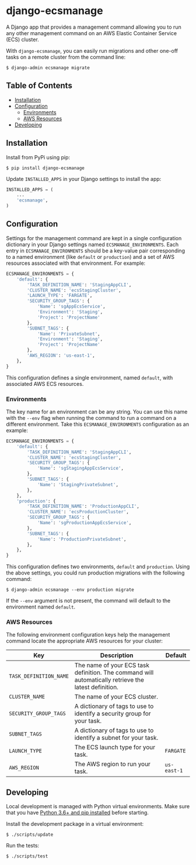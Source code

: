 # django-ecsmanage

A Django app that provides a management command allowing you to run any
other management command on an AWS Elastic Container Service
(ECS) cluster.

With `django-ecsmanage`, you can easily run migrations and other one-off tasks
on a remote cluster from the command line:

```
$ django-admin ecsmanage migrate
```

## Table of Contents

- [Installation](#installation)
- [Configuration](#configuration)
  - [Environments](#environments)
  - [AWS Resources](#aws-resources)
- [Developing](#developing)

## Installation

Install from PyPi using pip:

```
$ pip install django-ecsmanage
```

Update `INSTALLED_APPS` in your Django settings to install the app:

```python
INSTALLED_APPS = (
    ...
    'ecsmanage',
)
```

## Configuration 

Settings for the management command are kept in a single configuration
dictionary in your Django settings named `ECSMANAGE_ENVIRONMENTS`. Each entry in
`ECSMANAGE_ENVIRONMENTS` should be a key-value pair corresponding to a
named environment (like `default` or `production`) and a set of AWS resources
associated with that environment. For example:

```python
ECSMANAGE_ENVIRONMENTS = {
    'default': {
        'TASK_DEFINITION_NAME': 'StagingAppCLI',
        'CLUSTER_NAME': 'ecsStagingCluster',
        'LAUNCH_TYPE': 'FARGATE',
        'SECURITY_GROUP_TAGS': {
            'Name': 'sgAppEcsService',
            'Environment': 'Staging',
            'Project': 'ProjectName'
        },
        'SUBNET_TAGS': {
            'Name': 'PrivateSubnet',
            'Environment': 'Staging',
            'Project': 'ProjectName'
        },
        'AWS_REGION': 'us-east-1',
    },
}
```

This configuration defines a single environment, named `default`, with
associated AWS ECS resources.

### Environments

The key name for an environment can be any string. You can use this name
with the `--env` flag when running the command to run a command on a
different environment. Take this `ECSMANAGE_ENVIRONMENTS` configuration
as an example:

```python
ECSMANAGE_ENVIRONMENTS = {
    'default': {
        'TASK_DEFINITION_NAME': 'StagingAppCLI',
        'CLUSTER_NAME': 'ecsStagingCluster',
        'SECURITY_GROUP_TAGS': {
            'Name': 'sgStagingAppEcsService',
        },
        'SUBNET_TAGS': {
            'Name': 'StagingPrivateSubnet',
        },
    },
    'production': {
        'TASK_DEFINITION_NAME': 'ProductionAppCLI',
        'CLUSTER_NAME': 'ecsProductionCluster',
        'SECURITY_GROUP_TAGS': {
            'Name': 'sgProductionAppEcsService',
        },
        'SUBNET_TAGS': {
            'Name': 'ProductionPrivateSubnet',
        },
    },
}
```

This configuration defines two environments, `default` and `production`.
Using the above settings, you could run production migrations with the
following command:

```
$ django-admin ecsmanage --env production migrate
```

If the `--env` argument is not present, the command will default to the
environment named `default`. 

### AWS Resources

The following environment configuration keys help the management command locate
the appropriate AWS resources for your cluster:

| Key                    | Description                                                                                          | Default     |
| ---------------------- | ---------------------------------------------------------------------------------------------------- | ----------- |
| `TASK_DEFINITION_NAME` | The name of your ECS task definition. The command will automatically retrieve the latest definition. |             |
| `CLUSTER_NAME`         | The name of your ECS cluster.                                                                        |             |
| `SECURITY_GROUP_TAGS`  | A dictionary of tags to use to identify a security group for your task.                              |             |
| `SUBNET_TAGS`          | A dictionary of tags to use to identify a subnet for your task.                                      |             |
| `LAUNCH_TYPE`          | The ECS launch type for your task.                                                                   | `FARGATE`   |
| `AWS_REGION`           | The AWS region to run your task.                                                                     | `us-east-1` |

## Developing

Local development is managed with Python virtual environments. Make sure that
you have [Python 3.6+ and pip installed](https://www.python.org/downloads/)
before starting.

Install the development package in a virtual environment:

```
$ ./scripts/update
```

Run the tests:

```
$ ./scripts/test
```

